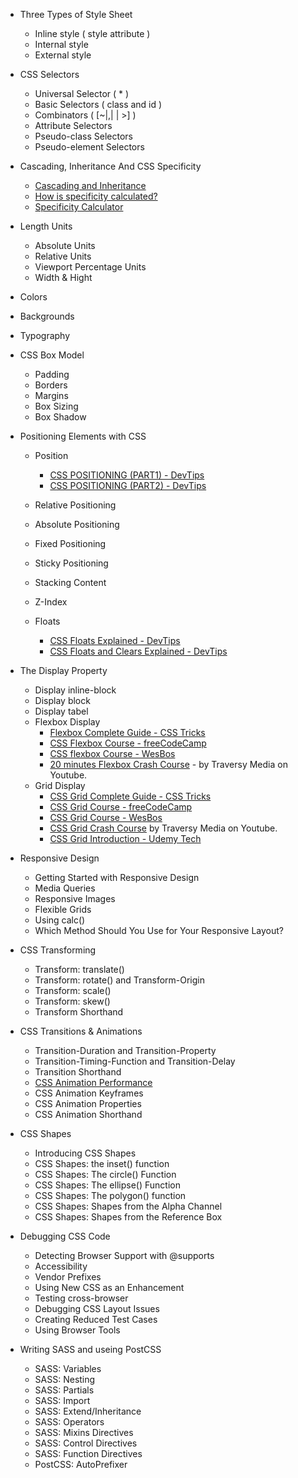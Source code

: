 - Three Types of Style Sheet
    * Inline style ( style attribute )
    * Internal style
    * External style

- CSS Selectors
    * Universal Selector ( \* )
    * Basic Selectors ( class and id )
    * Combinators ( [~|,| | >] )
    * Attribute Selectors
    * Pseudo-class Selectors
    * Pseudo-element Selectors

- Cascading, Inheritance And CSS Specificity
    * [Cascading and Inheritance](https://developer.mozilla.org/en-US/docs/Learn/CSS/Introduction_to_CSS/Cascade_and_inheritance)
    * [How is specificity calculated?](https://developer.mozilla.org/en-US/docs/Web/CSS/Specificity)
    * [Specificity Calculator](https://specificity.keegan.st/)

- Length Units
    * Absolute Units
    * Relative Units
    * Viewport Percentage Units
    * Width & Hight

- Colors

- Backgrounds

- Typography


- CSS Box Model
    * Padding
    * Borders
    * Margins
    * Box Sizing
    * Box Shadow

- Positioning Elements with CSS
    * Position
        * [CSS POSITIONING (PART1) - DevTips](https://www.youtube.com/watch?v=kejG8G0dr5U)
        * [CSS POSITIONING (PART2) - DevTips](https://www.youtube.com/watch?v=Rf6zAP4YnZA)

    * Relative Positioning
    * Absolute Positioning
    * Fixed Positioning
    * Sticky Positioning
    * Stacking Content
    * Z-Index
    * Floats
        * [CSS Floats Explained - DevTips](https://www.youtube.com/watch?v=609adV3pTME)
        * [CSS Floats and Clears Explained - DevTips](https://www.youtube.com/watch?v=xFGBNv2KeVU)

- The Display Property
    * Display inline-block
    * Display block
    * Display tabel
    * Flexbox Display
        * [Flexbox Complete Guide - CSS Tricks](https://css-tricks.com/snippets/css/a-guide-to-flexbox/)
        * [CSS Flexbox Course - freeCodeCamp](https://www.youtube.com/watch?v=-Wlt8NRtOpo)
        * [CSS flexbox Course - WesBos](https://flexbox.io/)
        * [20 minutes Flexbox Crash Course](https://youtu.be/JJSoEo8JSnc) - by Traversy Media on Youtube.
    * Grid Display
        * [CSS Grid Complete Guide - CSS Tricks](https://css-tricks.com/snippets/css/complete-guide-grid/)
        * [CSS Grid Course - freeCodeCamp](https://www.youtube.com/watch?v=t6CBKf8K_Ac)
        * [CSS Grid Course - WesBos](https://cssgrid.io/)
        * [CSS Grid Crash Course](https://youtu.be/jV8B24rSN5o) by Traversy Media on Youtube.
        * [CSS Grid Introduction - Udemy Tech](https://www.youtube.com/watch?v=oz0fbFviLIU)

- Responsive Design
    * Getting Started with Responsive Design
    * Media Queries
    * Responsive Images
    * Flexible Grids
    * Using calc()
    * Which Method Should You Use for Your Responsive Layout?

- CSS Transforming
    * Transform: translate()
    * Transform: rotate() and Transform-Origin
    * Transform: scale()
    * Transform: skew()
    * Transform Shorthand

- CSS Transitions & Animations
    * Transition-Duration and Transition-Property
    * Transition-Timing-Function and Transition-Delay
    * Transition Shorthand
    * [CSS Animation Performance](https://www.html5rocks.com/en/tutorials/speed/high-performance-animations/)
    * CSS Animation Keyframes
    * CSS Animation Properties
    * CSS Animation Shorthand

- CSS Shapes
    * Introducing CSS Shapes
    * CSS Shapes: the inset() function
    * CSS Shapes: The circle() Function
    * CSS Shapes: The ellipse() Function
    * CSS Shapes: The polygon() function
    * CSS Shapes: Shapes from the Alpha Channel
    * CSS Shapes: Shapes from the Reference Box

- Debugging CSS Code
    * Detecting Browser Support with @supports
    * Accessibility
    * Vendor Prefixes
    * Using New CSS as an Enhancement
    * Testing cross-browser
    * Debugging CSS Layout Issues
    * Creating Reduced Test Cases
    * Using Browser Tools

- Writing SASS and useing PostCSS
    * SASS: Variables
    * SASS: Nesting
    * SASS: Partials
    * SASS: Import
    * SASS: Extend/Inheritance
    * SASS: Operators
    * SASS: Mixins Directives
    * SASS: Control Directives
    * SASS: Function Directives
    * PostCSS: AutoPrefixer
